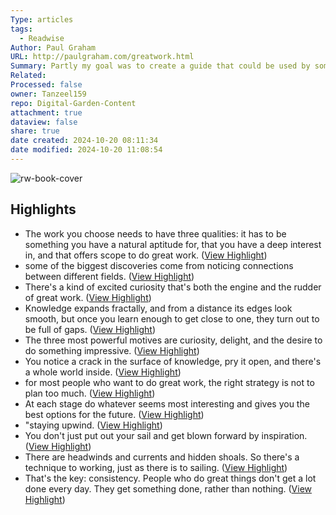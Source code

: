 ```yaml
---
Type: articles
tags:
  - Readwise
Author: Paul Graham
URL: http://paulgraham.com/greatwork.html
Summary: Partly my goal was to create a guide that could be used by someone working in any field. But I was also curious about the shape of the intersection.
Related: 
Processed: false
owner: Tanzeel159
repo: Digital-Garden-Content
attachment: true
dataview: false
share: true
date created: 2024-10-20 08:11:34
date modified: 2024-10-20 11:08:54
---
```

![rw-book-cover](https://news.ycombinator.com/favicon.ico)

## Highlights
- The work you choose needs to have three qualities: it has to be something you have a natural aptitude for, that you have a deep interest in, and that offers scope to do great work. ([View Highlight](https://read.readwise.io/read/01h493xs81knsn40avam2x424s))
- some of the biggest discoveries come from noticing connections between different fields. ([View Highlight](https://read.readwise.io/read/01h493zawm22yv2pxkpbcdabwa))
- There's a kind of excited curiosity that's both the engine and the rudder of great work. ([View Highlight](https://read.readwise.io/read/01h49ceh0mdrk2zs3rxayshsg9))
- Knowledge expands fractally, and from a distance its edges look smooth, but once you learn enough to get close to one, they turn out to be full of gaps. ([View Highlight](https://read.readwise.io/read/01h49cg5hxd4p762k23nzcge08))
- The three most powerful motives are curiosity, delight, and the desire to do something impressive. ([View Highlight](https://read.readwise.io/read/01h49cjrvefy8dnnpz7z1qnrks))
- You notice a crack in the surface of knowledge, pry it open, and there's a whole world inside. ([View Highlight](https://read.readwise.io/read/01h49ck5x7xxp853nz64hmwkgt))
- for most people who want to do great work, the right strategy is not to plan too much. ([View Highlight](https://read.readwise.io/read/01h49cwys01qdrpx1rq6kwnq12))
- At each stage do whatever seems most interesting and gives you the best options for the future. ([View Highlight](https://read.readwise.io/read/01h49cx6xymph72jmvx94vgcms))
- "staying upwind. ([View Highlight](https://read.readwise.io/read/01h49cxqve423cx816rvq32k2e))
- You don't just put out your sail and get blown forward by inspiration. ([View Highlight](https://read.readwise.io/read/01h4c0gbk68mvhxnfz8bm9nmyd))
- There are headwinds and currents and hidden shoals. So there's a technique to working, just as there is to sailing. ([View Highlight](https://read.readwise.io/read/01h4c0gfhf41t0grxnqrh381yz))
- That's the key: consistency. People who do great things don't get a lot done every day. They get something done, rather than nothing. ([View Highlight](https://read.readwise.io/read/01h4c1dyfyq3e21r9acr2awa6e))
